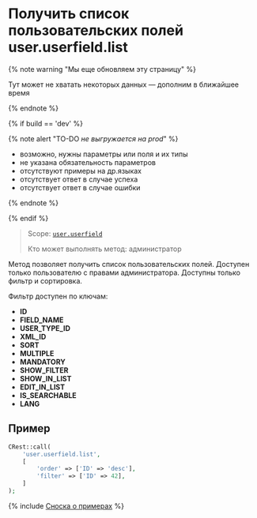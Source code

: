 # Получить список пользовательских полей user.userfield.list

{% note warning "Мы еще обновляем эту страницу" %}

Тут может не хватать некоторых данных — дополним в ближайшее время

{% endnote %}

{% if build == 'dev' %}

{% note alert "TO-DO _не выгружается на prod_" %}

- возможно, нужны параметры или поля и их типы
- не указана обязательность параметров
- отсутствуют примеры на др.языках
- отсутствует ответ в случае успеха
- отсутствует ответ в случае ошибки
 
{% endnote %}

{% endif %}

> Scope: [`user.userfield`](../../scopes/permissions.md)
>
> Кто может выполнять метод: администратор

Метод позволяет получить список пользовательских полей. Доступен только пользователю с правами администратора. Доступны только фильтр и сортировка.

Фильтр доступен по ключам:

- **ID**
- **FIELD_NAME**
- **USER_TYPE_ID**
- **XML_ID**
- **SORT**
- **MULTIPLE**
- **MANDATORY**
- **SHOW_FILTER**
- **SHOW_IN_LIST**
- **EDIT_IN_LIST**
- **IS_SEARCHABLE**
- **LANG**

## Пример

```php
CRest::call(
    'user.userfield.list',
    [
        'order' => ['ID' => 'desc'],
        'filter' => ['ID' => 42],
    ]
);
```
{% include [Сноска о примерах](../../../_includes/examples.md) %}
